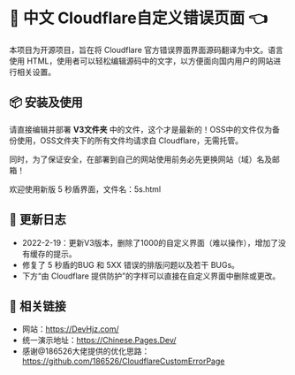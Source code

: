 # 🎉 中文 Cloudflare自定义错误页面 👈

本项目为开源项目，旨在将 Cloudflare 官方错误界面界面源码翻译为中文。语言使用 HTML，使用者可以轻松编辑源码中的文字，以方便面向国内用户的网站进行相关设置。

## 📦 安装及使用

请直接编辑并部署 **V3文件夹** 中的文件，这个才是最新的！OSS中的文件仅为备份使用，OSS文件夹下的所有文件均请求自 Cloudflare，无需托管。

同时，为了保证安全，在部署到自己的网站使用前务必先更换网站（域）名及邮箱！

欢迎使用新版 5 秒盾界面，文件名：5s.html

## 🔧 更新日志

- 2022-2-19：更新V3版本，删除了1000的自定义界面（难以操作），增加了没有缓存的提示。
- 修复了 5 秒盾的BUG 和 5XX 错误的排版问题以及若干 BUGs。
- 下方“由 Cloudflare 提供防护”的字样可以直接在自定义界面中删除或更改。

## 🔗 相关链接

- 网站：https://DevHjz.com/
- 统一演示地址：https://Chinese.Pages.Dev/
- 感谢@186526大佬提供的优化思路：https://github.com/186526/CloudflareCustomErrorPage
